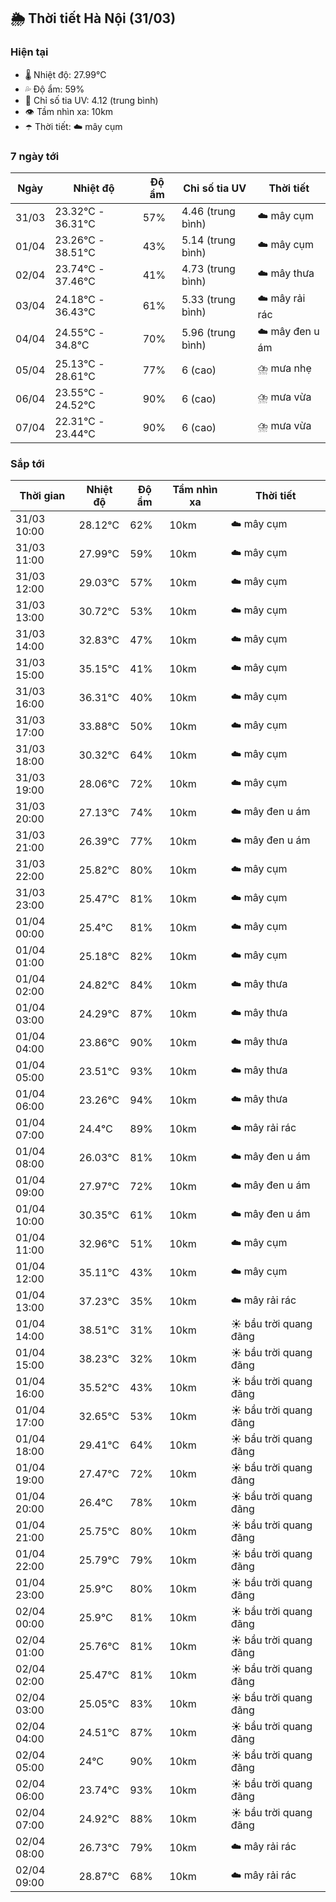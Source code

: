 ## 🌦️ Thời tiết Hà Nội (31/03)

### Hiện tại

- 🌡️ Nhiệt độ: 27.99℃
- 💦 Độ ẩm: 59%
- 🌟 Chỉ số tia UV: 4.12 (trung bình)
- 👁️ Tầm nhìn xa: 10km
- ☂️ Thời tiết: ☁️ mây cụm

### 7 ngày tới

| Ngày | Nhiệt độ | Độ ẩm | Chỉ số tia UV | Thời tiết |
| --- | --- | --- | --- | --- |
| 31/03 | 23.32℃ - 36.31℃ | 57% | 4.46 (trung bình) | ☁️ mây cụm |
| 01/04 | 23.26℃ - 38.51℃ | 43% | 5.14 (trung bình) | ☁️ mây cụm |
| 02/04 | 23.74℃ - 37.46℃ | 41% | 4.73 (trung bình) | ☁️ mây thưa |
| 03/04 | 24.18℃ - 36.43℃ | 61% | 5.33 (trung bình) | ☁️ mây rải rác |
| 04/04 | 24.55℃ - 34.8℃ | 70% | 5.96 (trung bình) | ☁️ mây đen u ám |
| 05/04 | 25.13℃ - 28.61℃ | 77% | 6 (cao) | ⛈️ mưa nhẹ |
| 06/04 | 23.55℃ - 24.52℃ | 90% | 6 (cao) | ⛈️ mưa vừa |
| 07/04 | 22.31℃ - 23.44℃ | 90% | 6 (cao) | ⛈️ mưa vừa |

### Sắp tới

| Thời gian | Nhiệt độ | Độ ẩm | Tầm nhìn xa | Thời tiết |
| --- | --- | --- | --- | --- |
| 31/03 10:00 | 28.12℃ | 62% | 10km | ☁️ mây cụm |
| 31/03 11:00 | 27.99℃ | 59% | 10km | ☁️ mây cụm |
| 31/03 12:00 | 29.03℃ | 57% | 10km | ☁️ mây cụm |
| 31/03 13:00 | 30.72℃ | 53% | 10km | ☁️ mây cụm |
| 31/03 14:00 | 32.83℃ | 47% | 10km | ☁️ mây cụm |
| 31/03 15:00 | 35.15℃ | 41% | 10km | ☁️ mây cụm |
| 31/03 16:00 | 36.31℃ | 40% | 10km | ☁️ mây cụm |
| 31/03 17:00 | 33.88℃ | 50% | 10km | ☁️ mây cụm |
| 31/03 18:00 | 30.32℃ | 64% | 10km | ☁️ mây cụm |
| 31/03 19:00 | 28.06℃ | 72% | 10km | ☁️ mây cụm |
| 31/03 20:00 | 27.13℃ | 74% | 10km | ☁️ mây đen u ám |
| 31/03 21:00 | 26.39℃ | 77% | 10km | ☁️ mây đen u ám |
| 31/03 22:00 | 25.82℃ | 80% | 10km | ☁️ mây cụm |
| 31/03 23:00 | 25.47℃ | 81% | 10km | ☁️ mây cụm |
| 01/04 00:00 | 25.4℃ | 81% | 10km | ☁️ mây cụm |
| 01/04 01:00 | 25.18℃ | 82% | 10km | ☁️ mây cụm |
| 01/04 02:00 | 24.82℃ | 84% | 10km | ☁️ mây thưa |
| 01/04 03:00 | 24.29℃ | 87% | 10km | ☁️ mây thưa |
| 01/04 04:00 | 23.86℃ | 90% | 10km | ☁️ mây thưa |
| 01/04 05:00 | 23.51℃ | 93% | 10km | ☁️ mây thưa |
| 01/04 06:00 | 23.26℃ | 94% | 10km | ☁️ mây thưa |
| 01/04 07:00 | 24.4℃ | 89% | 10km | ☁️ mây rải rác |
| 01/04 08:00 | 26.03℃ | 81% | 10km | ☁️ mây đen u ám |
| 01/04 09:00 | 27.97℃ | 72% | 10km | ☁️ mây đen u ám |
| 01/04 10:00 | 30.35℃ | 61% | 10km | ☁️ mây đen u ám |
| 01/04 11:00 | 32.96℃ | 51% | 10km | ☁️ mây cụm |
| 01/04 12:00 | 35.11℃ | 43% | 10km | ☁️ mây cụm |
| 01/04 13:00 | 37.23℃ | 35% | 10km | ☁️ mây rải rác |
| 01/04 14:00 | 38.51℃ | 31% | 10km | ☀️ bầu trời quang đãng |
| 01/04 15:00 | 38.23℃ | 32% | 10km | ☀️ bầu trời quang đãng |
| 01/04 16:00 | 35.52℃ | 43% | 10km | ☀️ bầu trời quang đãng |
| 01/04 17:00 | 32.65℃ | 53% | 10km | ☀️ bầu trời quang đãng |
| 01/04 18:00 | 29.41℃ | 64% | 10km | ☀️ bầu trời quang đãng |
| 01/04 19:00 | 27.47℃ | 72% | 10km | ☀️ bầu trời quang đãng |
| 01/04 20:00 | 26.4℃ | 78% | 10km | ☀️ bầu trời quang đãng |
| 01/04 21:00 | 25.75℃ | 80% | 10km | ☀️ bầu trời quang đãng |
| 01/04 22:00 | 25.79℃ | 79% | 10km | ☀️ bầu trời quang đãng |
| 01/04 23:00 | 25.9℃ | 80% | 10km | ☀️ bầu trời quang đãng |
| 02/04 00:00 | 25.9℃ | 81% | 10km | ☀️ bầu trời quang đãng |
| 02/04 01:00 | 25.76℃ | 81% | 10km | ☀️ bầu trời quang đãng |
| 02/04 02:00 | 25.47℃ | 81% | 10km | ☀️ bầu trời quang đãng |
| 02/04 03:00 | 25.05℃ | 83% | 10km | ☀️ bầu trời quang đãng |
| 02/04 04:00 | 24.51℃ | 87% | 10km | ☀️ bầu trời quang đãng |
| 02/04 05:00 | 24℃ | 90% | 10km | ☀️ bầu trời quang đãng |
| 02/04 06:00 | 23.74℃ | 93% | 10km | ☀️ bầu trời quang đãng |
| 02/04 07:00 | 24.92℃ | 88% | 10km | ☀️ bầu trời quang đãng |
| 02/04 08:00 | 26.73℃ | 79% | 10km | ☁️ mây rải rác |
| 02/04 09:00 | 28.87℃ | 68% | 10km | ☁️ mây rải rác |
